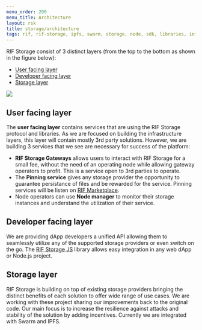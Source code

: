 ```yaml
---
menu_order: 200
menu_title: Architecture
layout: rsk
title: storage/architecture
tags: rif, rif-storage, ipfs, swarm, storage, node, sdk, libraries, infrastructure, protocols, mvp, design, rbtc, defi, decentralized, quick-start, guides, tutorial, networks, dapps, tools, rootstock, rsk, ethereum, smart-contracts, install, get-started, how-to, mainnet, testnet, contracts, wallets, web3, crypto
---
```


RIF Storage consist of 3 distinct layers (from the top to the bottom as shown in the figure below):

- [User facing layer](#user-facing-layer)
- [Developer facing layer](#developer-facing-layer)
- [Storage layer](#storage-layer)

![](/assets/img/rif-storage/architecture.png)

## User facing layer

The **user facing layer** contains services that are using the RIF Storage protocol and libraries. As we are focused on building the infrastructure layers, this layer will contain mostly 3rd party solutions. However, we are building 3 services that we see are necessary for success of the platform:

- **RIF Storage Gateways** allows users to interact with RIF Storage for a small fee, without the need of an operating node while allowing gateway operators to profit. This is a service open to 3rd parties to operate.
- The **Pinning service** gives any storage provider the opportunity to guarantee persistance of files and be rewarded for the service. Pinning services will be listen on [RIF Marketplace](https://www.rifos.org/marketplace).
- Node operators can use **Node manager** to monitor their storage instances and understand the utilization of their service.

## Developer facing layer

We are providing dApp developers a unified API allowing them to seamlessly utilize any of the supported storage providers or even switch on the go. The [RIF Storage JS](/rif/storage/libraries/javascript) library allows easy integration in any web dApp or Node.js project.

## Storage layer

RIF Storage is building on top of existing storage providers bringing the distinct benefits of each solution to offer wide range of use cases. We are working with these project sharing our improvements back to the original code. Our main focus is to increase the resilience against attacks and stability of the solution by adding incentives. Currently we are integrated with Swarm and IPFS.
